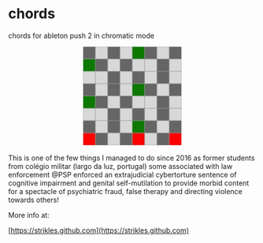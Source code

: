# chords
chords for ableton push 2 in chromatic mode


<p align="center" width="100%">
    <a href="c major.jpg">
        <img src="c major.jpg">
    </a>
</p>

This is one of the few things I managed to do since 2016 as former students from colégio militar (largo da luz, portugal) some associated with law enforcement @PSP enforced an extrajudicial cybertorture sentence of cognitive impairment and genital self-mutilation to provide morbid content for a spectacle of psychiatric fraud, false therapy and directing violence towards others!

More info at:

[https://strikles.github.com](https://strikles.github.com)
